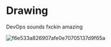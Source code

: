 # Drawing
DevOps sounds fxckin amazing

![f6e533a826907afe0e70705137d9f65a](https://user-images.githubusercontent.com/80386070/184861795-64513f3c-0ec2-463d-8b21-c0642644ba4f.jpg)
